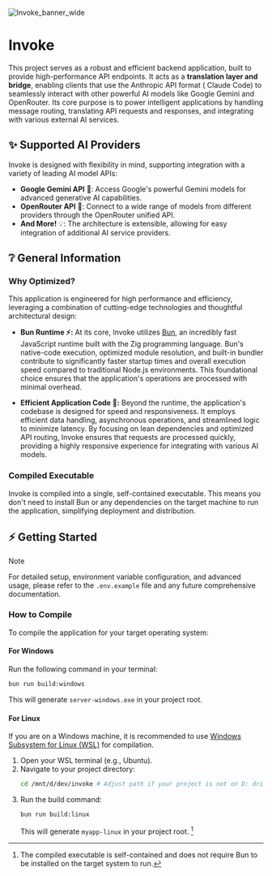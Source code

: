 ![Invoke_banner_wide](https://i.imgur.com/BwuaUta.png)

# Invoke

This project serves as a robust and efficient backend application, built to provide high-performance API endpoints. It acts as a **translation layer and bridge**, enabling clients that use the Anthropic API format ( Claude Code) to seamlessly interact with other powerful AI models like Google Gemini and OpenRouter. Its core purpose is to power intelligent applications by handling message routing, translating API requests and responses, and integrating with various external AI services.

## ✨ Supported AI Providers
Invoke is designed with flexibility in mind, supporting integration with a variety of leading AI model APIs:

*   **Google Gemini API** 🚀: Access Google's powerful Gemini models for advanced generative AI capabilities.
*   **OpenRouter API** 🔗: Connect to a wide range of models from different providers through the OpenRouter unified API.
*   **And More!** 💡: The architecture is extensible, allowing for easy integration of additional AI service providers.

## ❔ General Information

### Why Optimized?
This application is engineered for high performance and efficiency, leveraging a combination of cutting-edge technologies and thoughtful architectural design:

*   **Bun Runtime ⚡:** At its core, Invoke utilizes [Bun](https://bun.sh/), an incredibly fast JavaScript runtime built with the Zig programming language. Bun's native-code execution, optimized module resolution, and built-in bundler contribute to significantly faster startup times and overall execution speed compared to traditional Node.js environments. This foundational choice ensures that the application's operations are processed with minimal overhead.

*   **Efficient Application Code 🚀:** Beyond the runtime, the application's codebase is designed for speed and responsiveness. It employs efficient data handling, asynchronous operations, and streamlined logic to minimize latency. By focusing on lean dependencies and optimized API routing, Invoke ensures that requests are processed quickly, providing a highly responsive experience for integrating with various AI models.

### Compiled Executable
Invoke is compiled into a single, self-contained executable. This means you don't need to install Bun or any dependencies on the target machine to run the application, simplifying deployment and distribution.

## ⚡️ Getting Started

> [!NOTE]
> For detailed setup, environment variable configuration, and advanced usage, please refer to the `.env.example` file and any future comprehensive documentation.

### How to Compile

To compile the application for your target operating system:

#### For Windows
Run the following command in your terminal:
```bash
bun run build:windows
```
This will generate `server-windows.exe` in your project root.

#### For Linux
If you are on a Windows machine, it is recommended to use [Windows Subsystem for Linux (WSL)](https://learn.microsoft.com/en-us/windows/wsl/) for compilation.

1.  Open your WSL terminal (e.g., Ubuntu).
2.  Navigate to your project directory:
    ```bash
    cd /mnt/d/dev/invoke # Adjust path if your project is not on D: drive
    ```
3.  Run the build command:
    ```bash
    bun run build:linux
    ```
    This will generate `myapp-linux` in your project root. [^1]

[^1]: The compiled executable is self-contained and does not require Bun to be installed on the target system to run.
